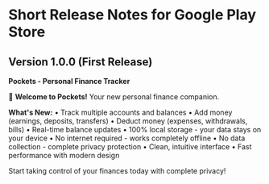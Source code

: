 # Short Release Notes for Google Play Store

## Version 1.0.0 (First Release)

**Pockets - Personal Finance Tracker**

🎉 **Welcome to Pockets!** Your new personal finance companion.

**What's New:**
• Track multiple accounts and balances
• Add money (earnings, deposits, transfers)
• Deduct money (expenses, withdrawals, bills)
• Real-time balance updates
• 100% local storage - your data stays on your device
• No internet required - works completely offline
• No data collection - complete privacy protection
• Clean, intuitive interface
• Fast performance with modern design

Start taking control of your finances today with complete privacy!
